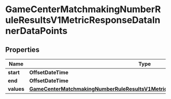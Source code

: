 

# GameCenterMatchmakingNumberRuleResultsV1MetricResponseDataInnerDataPoints


## Properties

| Name | Type | Description | Notes |
|------------ | ------------- | ------------- | -------------|
|**start** | **OffsetDateTime** |  |  [optional] |
|**end** | **OffsetDateTime** |  |  [optional] |
|**values** | [**GameCenterMatchmakingNumberRuleResultsV1MetricResponseDataInnerDataPointsValues**](GameCenterMatchmakingNumberRuleResultsV1MetricResponseDataInnerDataPointsValues.md) |  |  [optional] |




